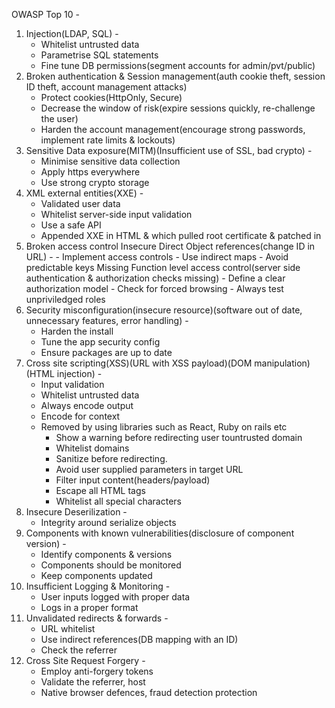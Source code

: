 OWASP Top 10 -

1. Injection(LDAP, SQL) -
    - Whitelist untrusted data
    - Parametrise SQL statements
    - Fine tune DB permissions(segment accounts for admin/pvt/public)
2. Broken authentication & Session management(auth cookie theft, session ID theft, account management attacks)
    - Protect cookies(HttpOnly, Secure)
    - Decrease the window of risk(expire sessions quickly, re-challenge the user)
    - Harden the account management(encourage strong passwords, implement rate limits & lockouts)
3. Sensitive Data exposure(MITM)(Insufficient use of SSL, bad crypto) -
    - Minimise sensitive data collection
    - Apply https everywhere
    - Use strong crypto storage
4. XML external entities(XXE) -
    - Validated user data
    - Whitelist server-side input validation
    - Use a safe API
    - Appended XXE in HTML & which pulled root certificate & patched in
5. Broken access control
    Insecure Direct Object references(change ID in URL) -
        - Implement access controls
        - Use indirect maps
        - Avoid predictable keys
    Missing Function level access control(server side authentication & authorization checks missing)
        - Define a clear authorization model
        - Check for forced browsing
        - Always test unpriviledged roles
6. Security misconfiguration(insecure resource)(software out of date, unnecessary features, error handling) -
    - Harden the install
    - Tune the app security config
    - Ensure packages are up to date
7. Cross site scripting(XSS)(URL with XSS payload)(DOM manipulation)(HTML injection) -
    - Input validation
    - Whitelist untrusted data
    - Always encode output
    - Encode for context
    - Removed by using libraries such as React, Ruby on rails etc
        - Show a warning before redirecting user tountrusted domain
        - Whitelist domains
        - Sanitize before redirecting.
        - Avoid user supplied parameters in target URL
        - Filter input content(headers/payload)
        - Escape all HTML tags
        - Whitelist all special characters
8. Insecure Deserilization -
    - Integrity around serialize objects
9. Components with known vulnerabilities(disclosure of component version) -
    - Identify components & versions
    - Components should be monitored
    - Keep components updated
10. Insufficient Logging & Monitoring -
    - User inputs logged with proper data
    - Logs in a proper format
11. Unvalidated redirects & forwards -
    - URL whitelist
    - Use indirect references(DB mapping with an ID)
    - Check the referrer
12. Cross Site Request Forgery -
    - Employ anti-forgery tokens
    - Validate the referrer, host
    - Native browser defences, fraud detection protection